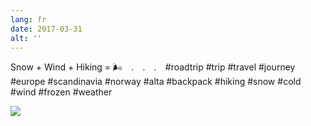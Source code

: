 ```yaml
---
lang: fr
date: 2017-03-31
alt: ''
---
```


Snow + Wind + Hiking = 🌬⠀
.⠀
.⠀
.⠀
#roadtrip #trip #travel #journey #europe #scandinavia #norway #alta #backpack #hiking #snow #cold #wind #frozen #weather

![](/photos/2017-03-31-1490937604.jpg)